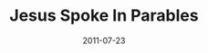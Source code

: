 ---
layout: message
category: message
series: "Jesus: The Greatest Show on Earth"
title: "Jesus Spoke In Parables"
date: 2011-07-23
audio-description: "Chuck Mingo talks about how Jesus spoke truth in the form of parables."
audio: "http://www.crossroads.net/players/media/hq/thegreatestshow06.mp3"
audio-title: "Jesus Spoke In Parables"
audio-duration: "42&#58;08"
program-description: "Jesus Spoke In Parables (Program)"
program: "http://www.crossroads.net/players/media/hq/07_23-24_11Program.pdf"
program-title: "Jesus Spoke In Parables (Program)"
video-description: "Chuck Mingo talks about how Jesus spoke truth in the form of parables."
video-title: "Jesus Spoke In Parables"
video: "https://s3.amazonaws.com/crossroadsvideomessages/thegreatestshow06.mp4"
video-poster: "https://www.crossroads.net/uploadedfiles/thegreatestshow06_still.jpg"
---